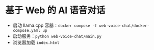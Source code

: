 # 基于 Web 的 AI 语音对话

- 启动 llama.cpp 容器：`docker compose -f web-voice-chat/docker-compose.yaml up`
- 启动服务：`python web-voice-chat/main.py`
- 浏览器加载 `index.html`